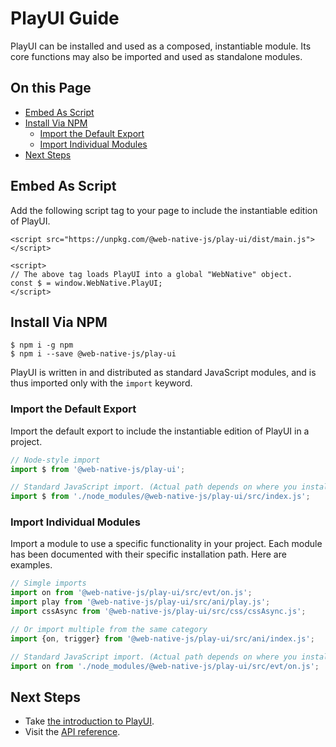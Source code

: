 # PlayUI Guide

PlayUI can be installed and used as a composed, instantiable module. Its core functions may also be imported and used as standalone modules.

## On this Page

* [Embed As Script](#embed-as-script)
* [Install Via NPM](#install-via-npm)
  * [Import the Default Export](#import-the-default-export)
  * [Import Individual Modules](#import-individual-modules)
* [Next Steps](#next-steps)

## Embed As Script

Add the following script tag to your page to include the instantiable edition of PlayUI.

```markup
<script src="https://unpkg.com/@web-native-js/play-ui/dist/main.js"></script>

<script>
// The above tag loads PlayUI into a global "WebNative" object.
const $ = window.WebNative.PlayUI;
</script>
```

## Install Via NPM

```text
$ npm i -g npm
$ npm i --save @web-native-js/play-ui
```

PlayUI is written in and distributed as standard JavaScript modules, and is thus imported only with the `import` keyword.

### Import the Default Export

Import the default export to include the instantiable edition of PlayUI in a project.

```javascript
// Node-style import
import $ from '@web-native-js/play-ui';

// Standard JavaScript import. (Actual path depends on where you installed PlayUI to.)
import $ from './node_modules/@web-native-js/play-ui/src/index.js';
```

### Import Individual Modules

Import a module to use a specific functionality in your project. Each module has been documented with their specific installation path. Here are examples.

```javascript
// Simgle imports
import on from '@web-native-js/play-ui/src/evt/on.js';
import play from '@web-native-js/play-ui/src/ani/play.js';
import cssAsync from '@web-native-js/play-ui/src/css/cssAsync.js';

// Or import multiple from the same category
import {on, trigger} from '@web-native-js/play-ui/src/ani/index.js';

// Standard JavaScript import. (Actual path depends on where you installed PlayUI to.)
import on from './node_modules/@web-native-js/play-ui/src/evt/on.js';
```

## Next Steps
+ Take [the introduction to PlayUI](/play-ui/).
+ Visit the [API reference](/play-ui/v002/api/).
